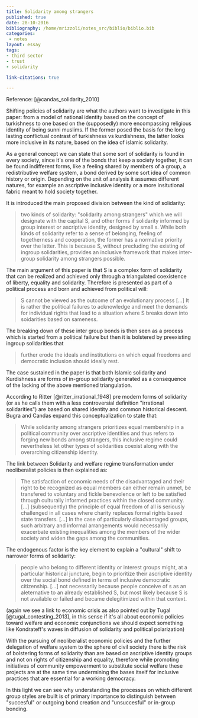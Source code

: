 ```yaml
---
title: Solidarity among strangers
published: true
date: 28-10-2016
bibliography: /home/mrizzoli/notes_src/biblio/biblio.bib
categories:
 - notes
layout: essay
tags:
- third sector
- trust
- solidarity

link-citations: true

---
```


Reference: [@candas_solidarity_2010]

Shifting policies of solidarity are what the authors want to investigate in this paper: from a model of national identity based on the concept of turkishness to one based on the (supposedly) more encompassing religious identity of being sunni muslims. If the former posed the basis for the long lasting conflictual contrast of turkishness vs kurdishness, the latter looks more inclusive in its nature, based on the idea of islamic solidarity.

As a general concept we can state that some sort of solidarity is found in every society, since it's one of the bonds that keep a society together, it can be found indifferent forms, like a feeling shared by members of a group, a redistributive welfare system, a bond derived by some sort idea of common history or origin. Depending on the unit of analysis it assumes different natures, for example an ascriptive inclusive identity or a more insitutional fabric meant to hold society together.

It is introduced the main proposed division between the kind of solidarity:

> two kinds of solidarity: "solidarity among strangers" which  we will designate with the capital S, and other forms if solidarity informed by group interest or ascriptive identity, designed by small s. While both kinds of solidarity refer to a sense of belonging, feeling of togetherness and cooperation, the former has a normative priority over the latter. This is because S, without precluding the existing of ingroup solidarities, provides an inclusive framework that makes inter-group solidarity among strangers possible.

The main argument of this paper is that S is a complex form of solidarity that can be realized and achieved only through a triangulated coexistence of liberty, equality and solidarity. Therefore is presented as part of a political process and born and achieved from political will:

>S cannot be viewed as the outcome of an evolutionary process [...] It is rather the political failures to acknowledge and meet the demands for individual rights that lead to a situation where S breaks down into soidarities based on sameness.

The breaking down of these inter group bonds is then seen as a process which is started from a political failure but then it is bolstered by preexisting ingroup solidarities that

>further erode the ideals and institutions on which equal freedoms and democratic inclusion should ideally rest.

The case sustained in the paper is that both Islamic solidarity and Kurdishness are forms of in-group solidarity generated as a consequence of the lacking of the above mentioned triangulation.

According to Ritter [@ritter_irrational_1948] pre modern forms of solidarity (or as he calls them with a less controversial definition "irrational solidarities") are based on shared identity and common historical descent. Bugra and Candas expand this conceptualization to state that:

>While solidarity among strangers prioritizes equal membership in a political community over ascriptive identities and thus refers to forging new bonds among strangers, this inclusive regime could nevertheless let other types of solidarities coexist along with the overarching citizenship identity.

The link between Solidarity and welfare regime transformation under neoliberalist policies is then explained as:

>The satisfaction of economic needs of the disadvantaged and their right to be recognized as equal members can either remain unmet, be transfered to voluntary and fickle benevolence or left to be satisfied through culturally informed practices within the closed community. [...] (subsequently) the principle of equal freedom of all is seriously challenged in all cases where charity replaces formal rights based state transfers. [...] In the case of particularly disadvantaged groups, such arbitrary and informal arrangements would necessarily exacerbate existing inequalities among the members of the wider society and widen the gaps among the communities.

The endogenous factor is the key element to explain a "cultural" shift to narrower forms of solidarity:

>people who belong to different identity or interest groups might, at a particular historical juncture, begin to prioritize their ascriptive identity over the social bond defined in terms of inclusive democratic citizenship. [...] not necessarily because people conceive of s as an aleternative to an already established S, but most likely because S is not available or failed and became delegitimized within that context.

(again we see a link to economic crisis as also pointed out by Tugal [@tugal_contesting_2013], in this sense if it's all about economic policies toward welfare and economic conjunctions we should expect something like Kondrateff's waves in diffusion of solidarity and political polarization)

With the pursuing of neoliberalist economic policies and the further delegation of welfare system to the sphere of civil society there is the risk of bolstering forms of solidarity than are based on ascriptive identity groups and not on rights of citizenship and equality, therefore while promoting initiatives of community empowerment to substitute social welfare these projects are at the same time undermining the bases itself for inclusive practices that are essential for a working democracy.

In this light we can see why understanding the processes on which different group styles are built is of primary importance to distinguish between "succesful" or outgoing bond creation and "unsuccesful" or in-group bonding. 





